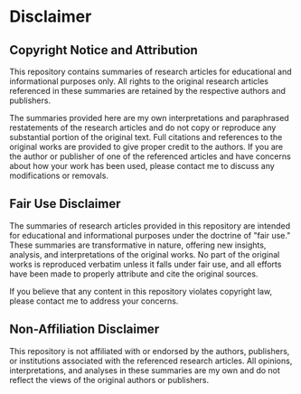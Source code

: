 # Disclaimer

## Copyright Notice and Attribution

This repository contains summaries of research articles for educational and informational purposes only. All rights to the original research articles referenced in these summaries are retained by the respective authors and publishers.

The summaries provided here are my own interpretations and paraphrased restatements of the research articles and do not copy or reproduce any substantial portion of the original text. Full citations and references to the original works are provided to give proper credit to the authors. If you are the author or publisher of one of the referenced articles and have concerns about how your work has been used, please contact me to discuss any modifications or removals.

## Fair Use Disclaimer

The summaries of research articles provided in this repository are intended for educational and informational purposes under the doctrine of "fair use." These summaries are transformative in nature, offering new insights, analysis, and interpretations of the original works. No part of the original works is reproduced verbatim unless it falls under fair use, and all efforts have been made to properly attribute and cite the original sources.

If you believe that any content in this repository violates copyright law, please contact me to address your concerns.


## Non-Affiliation Disclaimer

This repository is not affiliated with or endorsed by the authors, publishers, or institutions associated with the referenced research articles. All opinions, interpretations, and analyses in these summaries are my own and do not reflect the views of the original authors or publishers.


